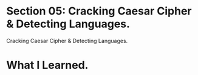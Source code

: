 # Section 05: Cracking Caesar Cipher & Detecting Languages.

Cracking Caesar Cipher & Detecting Languages.

# What I Learned.

